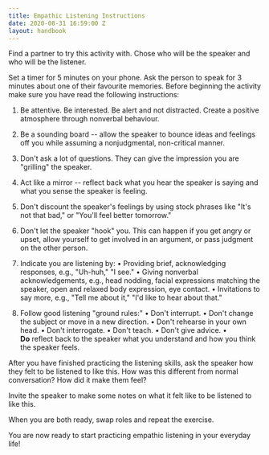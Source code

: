 ```yaml
---
title: Empathic Listening Instructions
date: 2020-08-31 16:59:00 Z
layout: handbook
---
```


Find a partner to try this activity with. Chose who will be the speaker and who will be the listener. 

Set a timer for 5 minutes on your phone. Ask the person to speak for 3 minutes about one of their favourite memories. Before beginning the activity make sure you have read the following instructions: 

1. Be attentive. Be interested. Be alert and not distracted. Create a positive atmosphere through nonverbal behaviour.

2. Be a sounding board -- allow the speaker to bounce ideas and feelings off you while assuming a nonjudgmental, non-critical manner.

3. Don't ask a lot of questions. They can give the impression you are "grilling" the speaker.

4. Act like a mirror -- reflect back what you hear the speaker is saying and what you sense the speaker is feeling.

5. Don't discount the speaker's feelings by using stock phrases like "It's not that bad," or "You'll feel better tomorrow."

6. Don't let the speaker "hook" you. This can happen if you get angry or upset, allow yourself to get involved in an argument, or pass judgment on the other person.

7. Indicate you are listening by:
   • Providing brief, acknowledging responses, e.g., "Uh-huh," "I see."
   • Giving nonverbal acknowledgements, e.g., head nodding, facial expressions matching the speaker, open and relaxed body expression, eye contact.
   • Invitations to say more, e.g., "Tell me about it," "I'd like to hear about that."

8. Follow good listening "ground rules:"
   • Don't interrupt.
   • Don't change the subject or move in a new direction.
   • Don't rehearse in your own head.
   • Don't interrogate.
   • Don't teach.
   • Don't give advice.
   • **Do** reflect back to the speaker what you understand and how you think the speaker feels.  

After you have finished practicing the listening skills, ask the speaker how they felt to be listened to like this. How was this different from normal conversation? How did it make them feel? 

Invite the speaker to make some notes on what it felt like to be listened to like this. 

When you are both ready, swap roles and repeat the exercise. 

You are now ready to start practicing empathic listening in your everyday life!